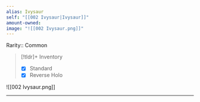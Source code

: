 ```yaml
---
alias: Ivysaur
self: "[[002 Ivysaur|Ivysaur]]"
amount-owned: 
image: "![[002 Ivysaur.png]]"
---
```


Rarity:: Common

> [!tldr]+ Inventory
> - [x] Standard
> - [x] Reverse Holo 


![[002 Ivysaur.png]]


----

